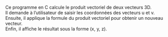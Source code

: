 Ce programme en C calcule le produit vectoriel de deux vecteurs 3D.  
Il demande à l’utilisateur de saisir les coordonnées des vecteurs u et v.  
Ensuite, il applique la formule du produit vectoriel pour obtenir un nouveau vecteur.  
Enfin, il affiche le résultat sous la forme (x, y, z).
